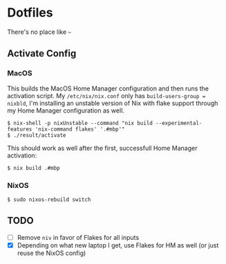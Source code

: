 # Dotfiles

There's no place like `~`

## Activate Config

### MacOS

This builds the MacOS Home Manager configuration and then runs the activation script. My `/etc/nix/nix.conf` only has `build-users-group = nixbld`, I'm installing an unstable version of Nix with flake support through my Home Manager configuration as well.

```
$ nix-shell -p nixUnstable --command "nix build --experimental-features 'nix-command flakes' '.#mbp'"
$ ./result/activate
```

This should work as well after the first, successfull Home Manager activation:

```
$ nix build .#mbp
```

### NixOS

```
$ sudo nixos-rebuild switch
```

## TODO

- [ ] Remove `niv` in favor of Flakes for all inputs
- [x] Depending on what new laptop I get, use Flakes for HM as well (or just reuse the NixOS config)
